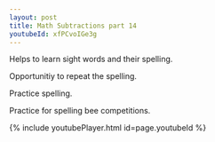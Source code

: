 ```yaml
---
layout: post
title: Math Subtractions part 14
youtubeId: xfPCvoIGe3g
---
```

 
 
Helps to learn sight words and their spelling.

Opportunitiy to repeat the spelling. 

Practice spelling. 
 
Practice for spelling bee competitions. 
 
{% include youtubePlayer.html id=page.youtubeId %}
 
 
